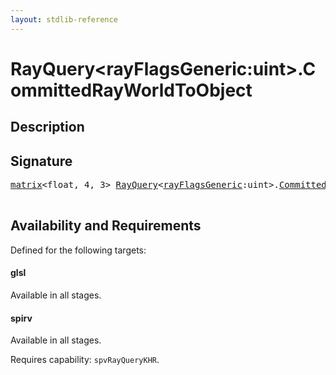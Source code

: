 ```yaml
---
layout: stdlib-reference
---
```


# RayQuery\<rayFlagsGeneric:uint\>\.CommittedRayWorldToObject

## Description





## Signature 

<pre>
<a href="/stdlib-reference/types/matrix/index" class="code_type">matrix</a>&lt;float, 4, 3&gt; <a href="/stdlib-reference/types/RayQuery/index" class="code_type">RayQuery</a>&lt;<a href="/stdlib-reference/types/RayQuery/index#typeparam-rayFlagsGeneric" class="code_var">rayFlagsGeneric</a>:uint&gt;.<a href="/stdlib-reference/types/RayQuery/CommittedRayWorldToObject">CommittedRayWorldToObject</a>();

</pre>

## Availability and Requirements

Defined for the following targets:

#### glsl
Available in all stages.

#### spirv
Available in all stages.

Requires capability: `spvRayQueryKHR`.


